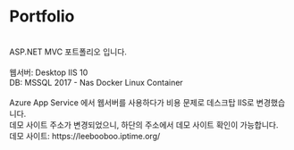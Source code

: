 # Portfolio
<br>
ASP.NET MVC 포트폴리오 입니다.<br>
<br>
웹서버: Desktop IIS 10<br>
DB: MSSQL 2017 - Nas Docker Linux Container<br>
<br>
Azure App Service 에서 웹서버를 사용하다가 비용 문제로 데스크탑 IIS로 변경했습니다.
<br>
데모 사이트 주소가 변경되었으니, 하단의 주소에서 데모 사이트 확인이 가능합니다.
<br>
데모 사이트: https://leebooboo.iptime.org/
